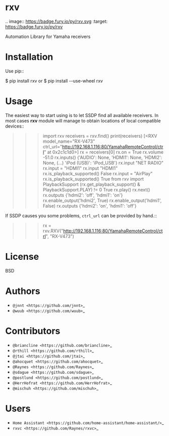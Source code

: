 rxv 
===
.. image:: https://badge.fury.io/py/rxv.svg
    :target: https://badge.fury.io/py/rxv


Automation Library for Yamaha receivers

Installation
============

Use pip::

  $ pip install rxv
  or
  $ pip install --use-wheel rxv


Usage
=====

The easiest way to start using is to let SSDP find all available receivers.
In most cases **rxv** module will manage to obtain locations of local compatible devices::

  >>> import rxv
  >>> receivers = rxv.find()
  >>> print(receivers)
  [<RXV model_name="RX-V473" ctrl_url="http://192.168.1.116:80/YamahaRemoteControl/ctrl" at 0x2c1c1d0>]
  >>> rx = receivers[0]
  >>> rx.on = True
  >>> rx.volume
  -51.0
  >>> rx.inputs()
  {'AUDIO': None,
  'HDMI1': None,
  'HDMI2': None,
  (...)
  'iPod (USB)': 'iPod_USB'}
  >>> rx.input
  "NET RADIO"
  >>> rx.input = "HDMI1"
  >>> rx.input
  "HDMI1"
  >>> rx.is_playback_supported()
  False
  >>> rx.input = "AirPlay"
  >>> rx.is_playback_supported()
  True
  >>> from rxv import PlaybackSupport
  >>> (rx.get_playback_support() & PlaybackSupport.PLAY) != 0
  True
  >>> rx.play()
  >>> rx.next()
  >>> rx.outputs
  {'hdmi2': 'off', 'hdmi1': 'on'}
  >>> rx.enable_output('hdmi2', True)
  >>> rx.enable_output('hdmi1', False)
  >>> rx.outputs
  {'hdmi2': 'on', 'hdmi1': 'off'}


If SSDP causes you some problems, `ctrl_url` can be provided by hand.::

  >>> rx = rxv.RXV("http://192.168.1.116:80/YamahaRemoteControl/ctrl", "RX-V473")


License
=======

BSD


Authors
=======

* `@jnnt <https://github.com/jnnt>`_
* `@wuub <https://github.com/wuub>`_

Contributors
============

* `@briancline <https://github.com/briancline>`_
* `@rthill <https://github.com/rthill>`_
* `@jtai <https://github.com/jtai>`_
* `@ahocquet <https://github.com/ahocquet>`_
* `@Raynes <https://github.com/Raynes>`_
* `@sdague <https://github.com/sdague>`_
* `@postlund <https://github.com/postlund>`_
* `@HerrHofrat <https://github.com/HerrHofrat>`_
* `@mischuh <https://github.com/mischuh>`_


Users
=====

* `Home Assistant <https://github.com/home-assistant/home-assistant/>`_
* `rxvc <https://github.com/Raynes/rxvc>`_

